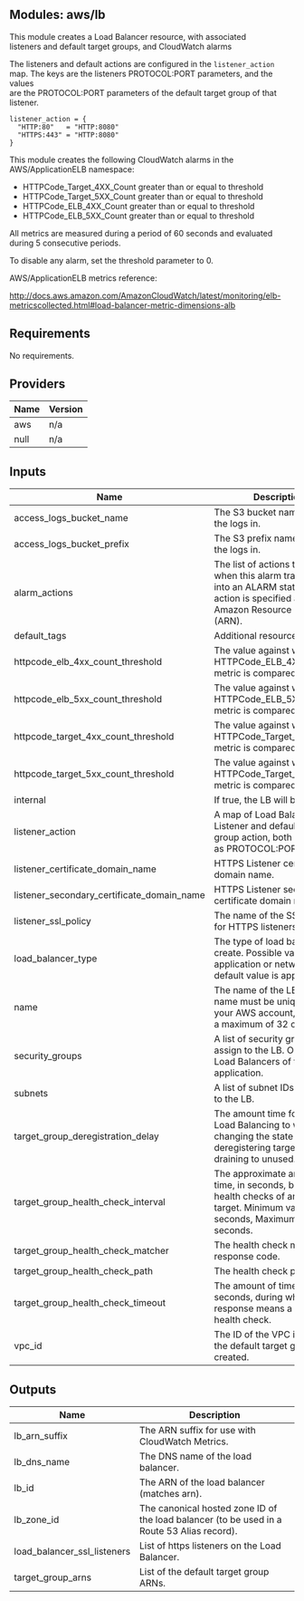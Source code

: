 ## Modules: aws/lb

This module creates a Load Balancer resource, with associated  
listeners and default target groups, and CloudWatch alarms

The listeners and default actions are configured in the `listener_action`  
map. The keys are the listeners PROTOCOL:PORT parameters, and the values  
are the PROTOCOL:PORT parameters of the default target group of that listener.

```
listener_action = {
  "HTTP:80"   = "HTTP:8080"
  "HTTPS:443" = "HTTP:8080"
}
```

This module creates the following CloudWatch alarms in the  
AWS/ApplicationELB namespace:

  - HTTPCode\_Target\_4XX\_Count greater than or equal to threshold
  - HTTPCode\_Target\_5XX\_Count greater than or equal to threshold
  - HTTPCode\_ELB\_4XX\_Count greater than or equal to threshold
  - HTTPCode\_ELB\_5XX\_Count greater than or equal to threshold

All metrics are measured during a period of 60 seconds and evaluated  
during 5 consecutive periods.

To disable any alarm, set the threshold parameter to 0.

AWS/ApplicationELB metrics reference:

http://docs.aws.amazon.com/AmazonCloudWatch/latest/monitoring/elb-metricscollected.html#load-balancer-metric-dimensions-alb

## Requirements

No requirements.

## Providers

| Name | Version |
|------|---------|
| aws | n/a |
| null | n/a |

## Inputs

| Name | Description | Type | Default | Required |
|------|-------------|------|---------|:--------:|
| access\_logs\_bucket\_name | The S3 bucket name to store the logs in. | `string` | n/a | yes |
| access\_logs\_bucket\_prefix | The S3 prefix name to store the logs in. | `string` | `""` | no |
| alarm\_actions | The list of actions to execute when this alarm transitions into an ALARM state. Each action is specified as an Amazon Resource Number (ARN). | `list` | `[]` | no |
| default\_tags | Additional resource tags | `map` | `{}` | no |
| httpcode\_elb\_4xx\_count\_threshold | The value against which the HTTPCode\_ELB\_4XX\_Count metric is compared. | `string` | `"0"` | no |
| httpcode\_elb\_5xx\_count\_threshold | The value against which the HTTPCode\_ELB\_5XX\_Count metric is compared. | `string` | `"80"` | no |
| httpcode\_target\_4xx\_count\_threshold | The value against which the HTTPCode\_Target\_4XX\_Count metric is compared. | `string` | `"0"` | no |
| httpcode\_target\_5xx\_count\_threshold | The value against which the HTTPCode\_Target\_5XX\_Count metric is compared. | `string` | `"80"` | no |
| internal | If true, the LB will be internal. | `string` | `true` | no |
| listener\_action | A map of Load Balancer Listener and default target group action, both specified as PROTOCOL:PORT. | `map` | n/a | yes |
| listener\_certificate\_domain\_name | HTTPS Listener certificate domain name. | `string` | `""` | no |
| listener\_secondary\_certificate\_domain\_name | HTTPS Listener secondary certificate domain name. | `string` | `""` | no |
| listener\_ssl\_policy | The name of the SSL Policy for HTTPS listeners. | `string` | `"ELBSecurityPolicy-2016-08"` | no |
| load\_balancer\_type | The type of load balancer to create. Possible values are application or network. The default value is application. | `string` | `"application"` | no |
| name | The name of the LB. This name must be unique within your AWS account, can have a maximum of 32 characters. | `string` | n/a | yes |
| security\_groups | A list of security group IDs to assign to the LB. Only valid for Load Balancers of type application. | `list` | `[]` | no |
| subnets | A list of subnet IDs to attach to the LB. | `list` | n/a | yes |
| target\_group\_deregistration\_delay | The amount time for Elastic Load Balancing to wait before changing the state of a deregistering target from draining to unused. | `string` | `300` | no |
| target\_group\_health\_check\_interval | The approximate amount of time, in seconds, between health checks of an individual target. Minimum value 5 seconds, Maximum value 300 seconds. | `string` | `30` | no |
| target\_group\_health\_check\_matcher | The health check match response code. | `string` | `"200"` | no |
| target\_group\_health\_check\_path | The health check path. | `string` | `"/_healthcheck"` | no |
| target\_group\_health\_check\_timeout | The amount of time, in seconds, during which no response means a failed health check. | `string` | `5` | no |
| vpc\_id | The ID of the VPC in which the default target groups are created. | `string` | n/a | yes |

## Outputs

| Name | Description |
|------|-------------|
| lb\_arn\_suffix | The ARN suffix for use with CloudWatch Metrics. |
| lb\_dns\_name | The DNS name of the load balancer. |
| lb\_id | The ARN of the load balancer (matches arn). |
| lb\_zone\_id | The canonical hosted zone ID of the load balancer (to be used in a Route 53 Alias record). |
| load\_balancer\_ssl\_listeners | List of https listeners on the Load Balancer. |
| target\_group\_arns | List of the default target group ARNs. |

